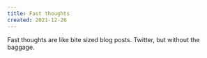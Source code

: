 ```yaml
---
title: Fast thoughts
created: 2021-12-26
---
```


Fast thoughts are like bite sized blog posts. Twitter, but without the baggage.
